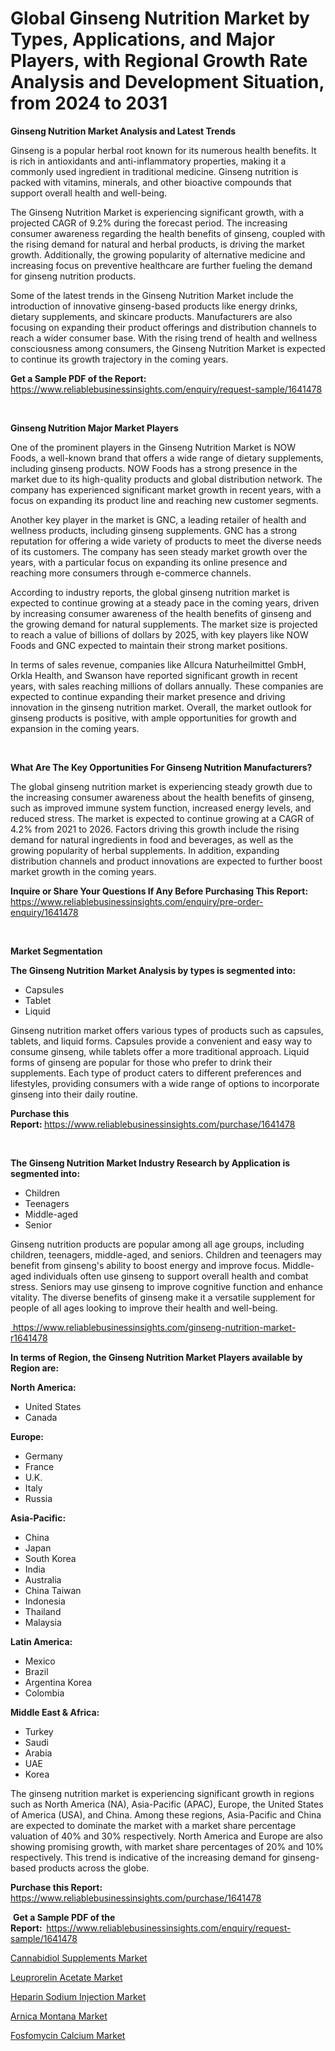 <p><h1>Global Ginseng Nutrition Market by Types, Applications, and Major Players, with Regional Growth Rate Analysis and Development Situation, from 2024 to 2031</h1></p><p><strong>Ginseng Nutrition Market Analysis and Latest Trends</strong></p>
<p><p>Ginseng is a popular herbal root known for its numerous health benefits. It is rich in antioxidants and anti-inflammatory properties, making it a commonly used ingredient in traditional medicine. Ginseng nutrition is packed with vitamins, minerals, and other bioactive compounds that support overall health and well-being.</p><p>The Ginseng Nutrition Market is experiencing significant growth, with a projected CAGR of 9.2% during the forecast period. The increasing consumer awareness regarding the health benefits of ginseng, coupled with the rising demand for natural and herbal products, is driving the market growth. Additionally, the growing popularity of alternative medicine and increasing focus on preventive healthcare are further fueling the demand for ginseng nutrition products.</p><p>Some of the latest trends in the Ginseng Nutrition Market include the introduction of innovative ginseng-based products like energy drinks, dietary supplements, and skincare products. Manufacturers are also focusing on expanding their product offerings and distribution channels to reach a wider consumer base. With the rising trend of health and wellness consciousness among consumers, the Ginseng Nutrition Market is expected to continue its growth trajectory in the coming years.</p></p>
<p><strong>Get a Sample PDF of the Report:&nbsp;</strong> <a href="https://www.reliablebusinessinsights.com/enquiry/request-sample/1641478">https://www.reliablebusinessinsights.com/enquiry/request-sample/1641478</a></p>
<p>&nbsp;</p>
<p><strong>Ginseng Nutrition Major Market Players</strong></p>
<p><p>One of the prominent players in the Ginseng Nutrition Market is NOW Foods, a well-known brand that offers a wide range of dietary supplements, including ginseng products. NOW Foods has a strong presence in the market due to its high-quality products and global distribution network. The company has experienced significant market growth in recent years, with a focus on expanding its product line and reaching new customer segments.</p><p>Another key player in the market is GNC, a leading retailer of health and wellness products, including ginseng supplements. GNC has a strong reputation for offering a wide variety of products to meet the diverse needs of its customers. The company has seen steady market growth over the years, with a particular focus on expanding its online presence and reaching more consumers through e-commerce channels.</p><p>According to industry reports, the global ginseng nutrition market is expected to continue growing at a steady pace in the coming years, driven by increasing consumer awareness of the health benefits of ginseng and the growing demand for natural supplements. The market size is projected to reach a value of billions of dollars by 2025, with key players like NOW Foods and GNC expected to maintain their strong market positions.</p><p>In terms of sales revenue, companies like Allcura Naturheilmittel GmbH, Orkla Health, and Swanson have reported significant growth in recent years, with sales reaching millions of dollars annually. These companies are expected to continue expanding their market presence and driving innovation in the ginseng nutrition market. Overall, the market outlook for ginseng products is positive, with ample opportunities for growth and expansion in the coming years.</p></p>
<p>&nbsp;</p>
<p><strong>What Are The Key Opportunities For Ginseng Nutrition Manufacturers?</strong></p>
<p><p>The global ginseng nutrition market is experiencing steady growth due to the increasing consumer awareness about the health benefits of ginseng, such as improved immune system function, increased energy levels, and reduced stress. The market is expected to continue growing at a CAGR of 4.2% from 2021 to 2026. Factors driving this growth include the rising demand for natural ingredients in food and beverages, as well as the growing popularity of herbal supplements. In addition, expanding distribution channels and product innovations are expected to further boost market growth in the coming years.</p></p>
<p><strong>Inquire or Share Your Questions If Any Before Purchasing This Report:</strong> <a href="https://www.reliablebusinessinsights.com/enquiry/pre-order-enquiry/1641478">https://www.reliablebusinessinsights.com/enquiry/pre-order-enquiry/1641478</a></p>
<p>&nbsp;</p>
<p><strong>Market Segmentation</strong></p>
<p><strong>The Ginseng Nutrition Market Analysis by types is segmented into:</strong></p>
<p><ul><li>Capsules</li><li>Tablet</li><li>Liquid</li></ul></p>
<p><p>Ginseng nutrition market offers various types of products such as capsules, tablets, and liquid forms. Capsules provide a convenient and easy way to consume ginseng, while tablets offer a more traditional approach. Liquid forms of ginseng are popular for those who prefer to drink their supplements. Each type of product caters to different preferences and lifestyles, providing consumers with a wide range of options to incorporate ginseng into their daily routine.</p></p>
<p><strong>Purchase this Report:&nbsp;</strong><a href="https://www.reliablebusinessinsights.com/purchase/1641478">https://www.reliablebusinessinsights.com/purchase/1641478</a></p>
<p>&nbsp;</p>
<p><strong>The Ginseng Nutrition Market Industry Research by Application is segmented into:</strong></p>
<p><ul><li>Children</li><li>Teenagers</li><li>Middle-aged</li><li>Senior</li></ul></p>
<p><p>Ginseng nutrition products are popular among all age groups, including children, teenagers, middle-aged, and seniors. Children and teenagers may benefit from ginseng's ability to boost energy and improve focus. Middle-aged individuals often use ginseng to support overall health and combat stress. Seniors may use ginseng to improve cognitive function and enhance vitality. The diverse benefits of ginseng make it a versatile supplement for people of all ages looking to improve their health and well-being.</p></p>
<p><a href="https://www.reliablebusinessinsights.com/ginseng-nutrition-market-r1641478">&nbsp;https://www.reliablebusinessinsights.com/ginseng-nutrition-market-r1641478</a></p>
<p><strong>In terms of Region, the Ginseng Nutrition Market Players available by Region are:</strong></p>
<p>
    <p> <strong> North America: </strong>
        <ul>
            <li>United States</li>
            <li>Canada</li>
        </ul>
        </p> 
    <p> <strong> Europe: </strong>
        <ul>
            <li>Germany</li>
            <li>France</li>
            <li>U.K.</li>
            <li>Italy</li>
            <li>Russia</li>
        </ul>
        </p> 
    <p> <strong> Asia-Pacific: </strong>
        <ul>
            <li>China</li>
            <li>Japan</li>
            <li>South Korea</li>
            <li>India</li>
            <li>Australia</li>
            <li>China Taiwan</li>
            <li>Indonesia</li>
            <li>Thailand</li>
            <li>Malaysia</li>
        </ul>
        </p> 
    <p> <strong> Latin America: </strong>
        <ul>
            <li>Mexico</li>
            <li>Brazil</li>
            <li>Argentina Korea</li>
            <li>Colombia</li>
        </ul>
        </p> 
    <p> <strong> Middle East & Africa: </strong>
        <ul>
            <li>Turkey</li>
            <li>Saudi</li>
            <li>Arabia</li>
            <li>UAE</li>
            <li>Korea</li>
        </ul>
    </p>
    </p>
<p><p>The ginseng nutrition market is experiencing significant growth in regions such as North America (NA), Asia-Pacific (APAC), Europe, the United States of America (USA), and China. Among these regions, Asia-Pacific and China are expected to dominate the market with a market share percentage valuation of 40% and 30% respectively. North America and Europe are also showing promising growth, with market share percentages of 20% and 10% respectively. This trend is indicative of the increasing demand for ginseng-based products across the globe.</p></p>
<p><strong>Purchase this Report: </strong><a href="https://www.reliablebusinessinsights.com/purchase/1641478">https://www.reliablebusinessinsights.com/purchase/1641478</a></p>
<p>&nbsp;<strong>Get a Sample PDF of the Report:&nbsp;&nbsp;</strong><a href="https://www.reliablebusinessinsights.com/enquiry/request-sample/1641478">https://www.reliablebusinessinsights.com/enquiry/request-sample/1641478</a></p>
<p><strong></strong></p>
<p><p><a href="https://github.com/RichRobinson5/Market-Research-Report-List-6/blob/main/cannabidiol-supplements-market.md">Cannabidiol Supplements Market</a></p><p><a href="https://github.com/julyju69/Market-Research-Report-List-4/blob/main/leuprorelin-acetate-market.md">Leuprorelin Acetate Market</a></p><p><a href="https://github.com/nathandecarvalho/Market-Research-Report-List-4/blob/main/heparin-sodium-injection-market.md">Heparin Sodium Injection Market</a></p><p><a href="https://github.com/gdfhhhj/Market-Research-Report-List-6/blob/main/arnica-montana-market.md">Arnica Montana Market</a></p><p><a href="https://github.com/JosephWillisbXXgf/Market-Research-Report-List-1/blob/main/fosfomycin-calcium-market.md">Fosfomycin Calcium Market</a></p></p>